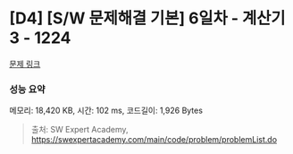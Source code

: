 # [D4] [S/W 문제해결 기본] 6일차 - 계산기3 - 1224 

[문제 링크](https://swexpertacademy.com/main/code/problem/problemDetail.do?contestProbId=AV14tDX6AFgCFAYD) 

### 성능 요약

메모리: 18,420 KB, 시간: 102 ms, 코드길이: 1,926 Bytes



> 출처: SW Expert Academy, https://swexpertacademy.com/main/code/problem/problemList.do